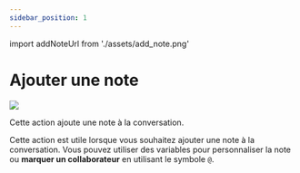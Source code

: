 ```yaml
---
sidebar_position: 1
---
```


import addNoteUrl from './assets/add_note.png'

# Ajouter une note

<img src={addNoteUrl} width={180} />

Cette action ajoute une note à la conversation.

Cette action est utile lorsque vous souhaitez ajouter une note à la conversation. Vous pouvez utiliser des variables pour personnaliser la note ou **marquer un collaborateur** en utilisant le symbole `@`.